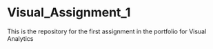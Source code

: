 # Visual_Assignment_1
This is the repository for the first assignment in the portfolio for Visual Analytics
